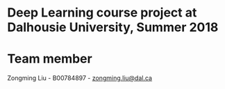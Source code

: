 # Deep Learning course project at Dalhousie University, Summer 2018

# Team member
Zongming Liu - B00784897 - zongming.liu@dal.ca
